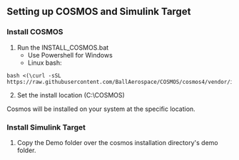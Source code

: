 ## Setting up COSMOS and Simulink Target

### Install COSMOS
1. Run the INSTALL_COSMOS.bat
   - Use Powershell for Windows
   - Linux bash:
```
bash <(\curl -sSL https://raw.githubusercontent.com/BallAerospace/COSMOS/cosmos4/vendor/installers/linux_mac/INSTALL_COSMOS.sh)
```
2. Set the install location (C:\COSMOS)

Cosmos will be installed on your system at the specific location. 

### Install Simulink Target
1. Copy the Demo folder over the cosmos installation directory's demo folder. 


